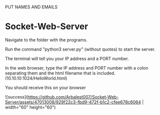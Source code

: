 PUT NAMES AND EMAILS
# Socket-Web-Server
Navigate to the folder with the programs.

Run the command "python3 server.py" (without quotes) to start the server.

The terminal will tell you your IP address and a PORT number.

In the web browser, type the IP address and PORT number with a colon separating them and the html filename that is included.
(10.10.10:1024/HelloWorld.html)

You should receive this on your browser

![success](https://github.com/Arbalest007/Socket-Web-Server/assets/47013008/929f22c3-fbd9-472f-b1c2-cfee678c6064 | width="60" height="60")
